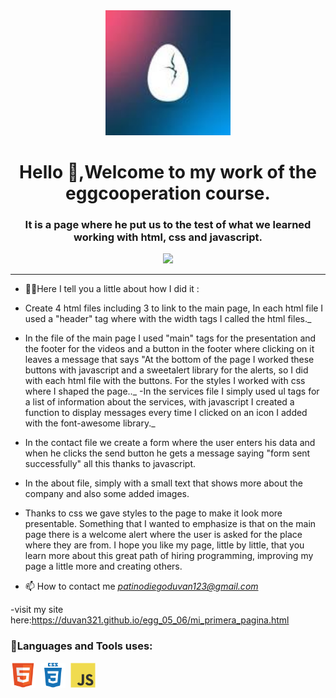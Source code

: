 <div id="header" align="center">
<img src="img/1.jpg" width="200"/>
<h1 align="center">Hello 👋,Welcome to my work of the eggcooperation course.</h1>
<h3 align="center"> 
It is a page where he put us to the test of what we learned working with html, css and javascript.
</div>

<div id="badges" align="center"><a href="https://github.com/duvan321/duvan321/edit/main/README.md" target="_blank">
<img src="https://img.shields.io/github/gist/last-commit/duvan321?logo=github"/>
</a>
</div>

---

- 🙎‍♂️Here I tell you a little about how I did it :

- Create 4 html files including 3 to link to the main page,
  In each html file I used a "header" tag where with the width
  tags I called the html files.\_
- In the file of the main page I used "main" tags for the presentation
  and the footer for the videos and a button in the footer where clicking
  on it leaves a message that says "At the bottom of the page I worked these
  buttons with javascript and a sweetalert library for the alerts, so I did
  with each html file with the buttons.
  For the styles I worked with css where I shaped the page.._
  -In the services file I simply used ul tags for a list of information
  about the services, with javascript I created a function to display messages
  every time I clicked on an icon I added with the font-awesome library._
- In the contact file we create a form where the user enters his data and when
  he clicks the send button he gets
  a message saying "form sent successfully" all this thanks to javascript.
- In the about file, simply with a small text that shows more about the company
  and also some added images.
- Thanks to css we gave styles to the page to make it look more presentable.
  Something that I wanted to emphasize is that on the main page there is a
  welcome alert where the user is asked for the place where they are from.
  I hope you like my page, little by little, that you learn more about this
  great path of hiring programming, improving my page
  a little more and creating others.
- 📫 How to contact me
  *patinodiegoduvan123@gmail.com*

-visit my site here:https://duvan321.github.io/egg_05_06/mi_primera_pagina.html

<div align="left">
<h3>🔨Languages ​​and Tools uses:</h3>
<div>
<img src="https://github.com/devicons/devicon/raw/master/icons/html5/html5-original.svg" title="HTML5" alt="HTML" width="40" height="40"/>&nbsp;
<img src="https://github.com/devicons/devicon/raw/master/icons/css3/css3-plain-wordmark.svg" title="CSS3" alt="CSS" width="40" height="40"/>&nbsp;
<img src="https://github.com/devicons/devicon/raw/master/icons/javascript/javascript-original.svg" title="JAVASCRIPT" alt="JAVASCRIPT" width="40" height="40"/>&nbsp;
